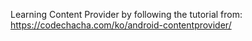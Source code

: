 Learning Content Provider by following the tutorial from: 
<br>https://codechacha.com/ko/android-contentprovider/
